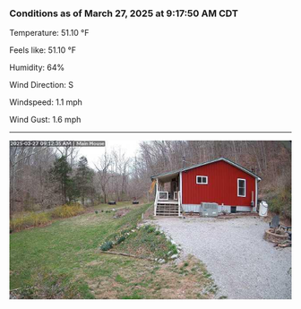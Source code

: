 ### Conditions as of March 27, 2025 at 9:17:50 AM CDT 

Temperature: 51.10 &deg;F

Feels like: 51.10 &deg;F

Humidity: 64%

Wind Direction: S

Windspeed: 1.1 mph

Wind Gust: 1.6 mph

---

<img src="./images/latest.jpeg"/>

